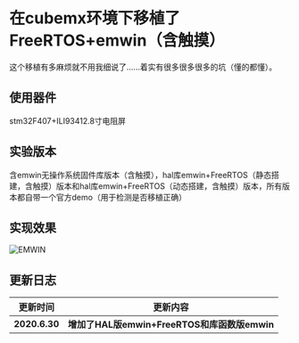 # 在cubemx环境下移植了FreeRTOS+emwin（含触摸）

这个移植有多麻烦就不用我细说了......着实有很多很多很多的坑（懂的都懂）。

## 使用器件

stm32F407+ILI93412.8寸电阻屏

## 实验版本

含emwin无操作系统固件库版本（含触摸），hal库emwin+FreeRTOS（静态搭建，含触摸）版本和hal库emwin+FreeRTOS（动态搭建，含触摸）版本，所有版本都自带一个官方demo（用于检测是否移植正确）

## 实现效果

![EMWIN](https://img-blog.csdnimg.cn/20200630181005259.JPG?x-oss-process=image/watermark,type_ZmFuZ3poZW5naGVpdGk,shadow_10,text_aHR0cHM6Ly9ibG9nLmNzZG4ubmV0L25hbWVfbG9uZ21pbmc=,size_16,color_FFFFFF,t_70)

## 更新日志

|   更新时间    |                   更新内容                   |
| :-----------: | :------------------------------------------: |
| **2020.6.30** | **增加了HAL版emwin+FreeRTOS和库函数版emwin** |